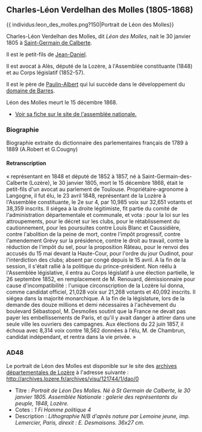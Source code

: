 ## Charles-Léon Verdelhan des Molles (1805-1868)

{{ individus:leon\_des\_molles.png?150\|Portrait de Léon des Molles}}

Charles-Léon Verdelhan des Molles, dit *Léon des Molles*, nait le 30 janvier 1805 à [Saint-Germain de Calberte](liste_des_proprietes_notables).

Il est le petit-fils de [Jean-Daniel](jean-daniel_verdelhan_des_molles_1737-1822).

Il est avocat à Alès, député de la Lozère, à l'Assemblée constituante (1848) et au Corps législatif (1852-57).

Il est le père de [Paulin-Albert](paulin-joseph-albert_de_verdelhan_des_molles_1837-1914) qui lui succède dans le développement du [domaine de Barres](liste_des_proprietes_notables#Château_de_Barres).

Léon des Molles meurt le 15 décembre 1868.

 * [Voir sa fiche sur le site de l'assemblée nationale.](http://www.assemblee-nationale.fr/sycomore/fiche.asp?num_dept=9593)

### Biographie

Biographie extraite du dictionnaire des parlementaires français de 1789 à 1889 (A.Robert et G.Cougny)

#### Retranscription

« représentant en 1848 et député de 1852 à 1857, né à Saint-Germain-des-Calberte (Lozère), le 30 janvier 1805, mort le 15 décembre 1868, était le petit-fils d'un avocat au parlement de Toulouse. Propriétaire-agronome à Langogne, il fut élu, le 23 avril 1848, représentant de la Lozère à l'Assemblée constituante, le 2e sur 4, par 10,985 voix sur 32,651 votants et 38,359 inscrits. Il siégea à la droite légitimiste, fit partie du comité de l'administration départementale et communale, et vota : pour la loi sur les attroupements, pour le décret sur les clubs, pour le rétablissement du cautionnement, pour les poursuites contre Louis Blanc et Caussidière, contre l'abolition de la peine de mort, contre l'impôt progressif, contre l'amendement Grévy sur la présidence, contre le droit au travail, contre la réduction de l'impôt du sel, pour la proposition Râteau, pour le renvoi des accusés du 15 mai devant la Haute-Cour, pour l'ordre du jour Oudinot, pour l'interdiction des clubs; absent par congé depuis le 15 avril. A la fin de la session, il s'était rallié à la politique du prince-président. Non réélu à l'Assemblée législative, il entra au Corps législatif à une élection partielle, le 26 septembre 1852, en remplacement de M. Renouard, démissionnaire pour cause d'incompatibilité : l'unique circonscription de la Lozère lui donna, comme candidat officiel, 21,028 voix sur 21,268 votants et 40,092 inscrits. Il siégea dans la majorité monarchique. A la fin de la législature, lors de la demande des douze millions et demi nécessaires à l'achèvement du boulevard Sébastopol, M. Desmolles soutint que la France ne devait pas payer les embellissements de Paris, et qu'il y avait danger à attirer dans une seule ville les ouvriers des campagnes. Aux élections du 22 juin 1857, il échoua avec 8,314 voix contre 18,562 données à l'élu, M. de Chambrun, candidat indépendant, et rentra dans la vie privée. »

### AD48

Le portrait de Léon des Molles est disponible sur le site des [archives départementales de Lozère](http://archives.lozere.fr/) à l'adresse suivante : http://archives.lozere.fr/archives/visu/121744/1/dao/0

 * Titre : *Portrait de Léon Des Molles. Né à St Germain de Calberte, le 30 janvier 1805. Assemblée Nationale : galerie des représentants du peuple, 1848, Lozère.*
 * Cotes : *1 Fi Homme politique 4*
 * Description : *Lithographie N/B d'après nature par Lemoine jeune, imp. Lemercier, Paris, direxit : E. Desmaisons. 36x27 cm.*
